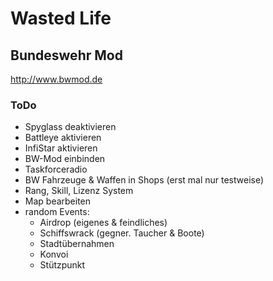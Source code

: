 # Wasted Life
## Bundeswehr Mod

http://www.bwmod.de

### ToDo

* Spyglass deaktivieren
* Battleye aktivieren
* InfiStar aktivieren
* BW-Mod einbinden
* Taskforceradio
* BW Fahrzeuge & Waffen in Shops (erst mal nur testweise)
* Rang, Skill, Lizenz System
* Map bearbeiten
* random Events:
    * Airdrop (eigenes & feindliches)
    * Schiffswrack (gegner. Taucher & Boote)
    * Stadtübernahmen
    * Konvoi
    * Stützpunkt